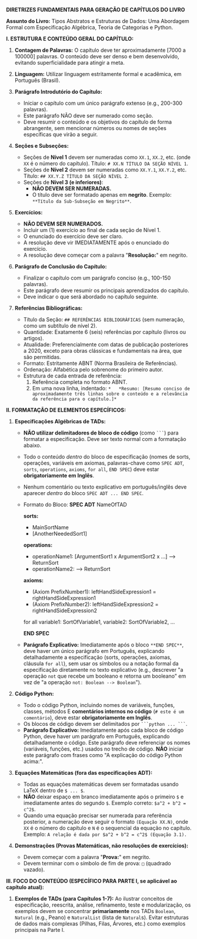 **DIRETRIZES FUNDAMENTAIS PARA GERAÇÃO DE CAPÍTULOS DO LIVRO**

**Assunto do Livro:** Tipos Abstratos e Estruturas de Dados: Uma Abordagem Formal com Especificação Algébrica, Teoria de Categorias e Python.

**I. ESTRUTURA E CONTEÚDO GERAL DO CAPÍTULO:**

1.  **Contagem de Palavras:** O capítulo deve ter aproximadamente [7000 a 100000] palavras. O conteúdo deve ser denso e bem desenvolvido, evitando superficialidade para atingir a meta.
2.  **Linguagem:** Utilizar linguagem estritamente formal e acadêmica, em Português (Brasil).
3.  **Parágrafo Introdutório do Capítulo:**
    *   Iniciar o capítulo com um único parágrafo extenso (e.g., 200-300 palavras).
    *   Este parágrafo NÃO deve ser numerado como seção.
    *   Deve resumir o conteúdo e os objetivos do capítulo de forma abrangente, sem mencionar números ou nomes de seções específicas que virão a seguir.
4.  **Seções e Subseções:**
    *   Seções de **Nível 1** devem ser numeradas como `XX.1`, `XX.2`, etc. (onde `XX` é o número do capítulo). Título: `# XX.N TÍTULO DA SEÇÃO NÍVEL 1`.
    *   Seções de **Nível 2** devem ser numeradas como `XX.Y.1`, `XX.Y.2`, etc. Título: `## XX.Y.Z TÍTULO DA SEÇÃO NÍVEL 2`.
    *   Seções de **Nível 3 (e inferiores)**:
        *   **NÃO DEVEM SER NUMERADAS.**
        *   O título deve ser formatado apenas em **negrito**. Exemplo: `**Título da Sub-Subseção em Negrito**`.
5.  **Exercícios:**
    *   **NÃO DEVEM SER NUMERADOS.**
    *   Incluir um (1) exercício ao final de cada seção de Nível 1. 
    *   O enunciado do exercício deve ser claro.
    *   A resolução deve vir IMEDIATAMENTE após o enunciado do exercício.
    *   A resolução deve começar com a palavra "**Resolução:**" em negrito.
    
6.  **Parágrafo de Conclusão do Capítulo:**
    *   Finalizar o capítulo com um parágrafo conciso (e.g., 100-150 palavras).
    *   Este parágrafo deve resumir os principais aprendizados do capítulo.
    *   Deve indicar o que será abordado no capítulo seguinte.

7.  **Referências Bibliográficas:**
    *   Título da Seção: `## REFERÊNCIAS BIBLIOGRÁFICAS` (sem numeração, como um subtítulo de nível 2).
    *   Quantidade: Exatamente 6 (seis) referências por capítulo (livros ou artigos).
    *   Atualidade: Preferencialmente com datas de publicação posteriores a 2020, exceto para obras clássicas e fundamentais na área, que são permitidas.
    *   Formato: Estritamente ABNT (Norma Brasileira de Referências).
    *   Ordenação: Alfabética pelo sobrenome do primeiro autor.
    *   Estrutura de cada entrada de referência:
        1.  Referência completa no formato ABNT.
        2.  Em uma nova linha, indentado: `*   *Resumo: [Resumo conciso de aproximadamente três linhas sobre o conteúdo e a relevância da referência para o capítulo.]*`

**II. FORMATAÇÃO DE ELEMENTOS ESPECÍFICOS:**

1.  **Especificações Algébricas de TADs:**
    *   **NÃO utilizar delimitadores de bloco de código** (como ` ``` `) para formatar a especificação. Deve ser texto normal com a formatação abaixo.
    *   Todo o conteúdo *dentro* do bloco de especificação (nomes de sorts, operações, variáveis em axiomas, palavras-chave como `SPEC ADT`, `sorts`, `operations`, `axioms`, `for all`, `END SPEC`) deve estar **obrigatoriamente em Inglês**.
    *   Nenhum comentário ou texto explicativo em português/inglês deve aparecer *dentro* do bloco `SPEC ADT ... END SPEC`.
    *   Formato do Bloco:
        **SPEC ADT** NameOfTAD

        **sorts:**
        *   MainSortName
        *   [AnotherNeededSort1]

        **operations:**
        *   operationName1: [ArgumentSort1 x ArgumentSort2 x ...] --> ReturnSort
        *   operationName2: --> ReturnSort

        **axioms:**
        *   (Axiom PrefixNumber1): leftHandSideExpression1 = rightHandSideExpression1
        *   (Axiom PrefixNumber2): leftHandSideExpression2 = rightHandSideExpression2

        for all variable1: SortOfVariable1, variable2: SortOfVariable2, ...

        **END SPEC**
    *   **Parágrafo Explicativo:** Imediatamente após o bloco `**END SPEC**`, deve haver um único parágrafo em Português, explicando detalhadamente a especificação (sorts, operações, axiomas, cláusula `for all`), sem usar os símbolos ou a notação formal da especificação diretamente no texto explicativo (e.g., descrever "a operação `not` que recebe um booleano e retorna um booleano" em vez de "a operação `not: Boolean --> Boolean`").

2.  **Código Python:**
    *   Todo o código Python, incluindo nomes de variáveis, funções, classes, métodos E **comentários internos no código** (`# este é um comentário`), deve estar **obrigatoriamente em Inglês**.
    *   Os blocos de código devem ser delimitados por ` ```python ... ``` `.
    *   **Parágrafo Explicativo:** Imediatamente após cada bloco de código Python, deve haver um parágrafo em Português, explicando detalhadamente o código. Este parágrafo deve referenciar os nomes (variáveis, funções, etc.) usados no trecho de código. **NÃO** iniciar este parágrafo com frases como "A explicação do código Python acima:".

3.  **Equações Matemáticas (fora das especificações ADT):**
    *   Todas as equações matemáticas devem ser formatadas usando LaTeX dentro de `$ ... $`.
    *   **NÃO** deixar espaço em branco imediatamente após o primeiro `$` e imediatamente antes do segundo `$`. Exemplo correto: `$a^2 + b^2 = c^2$`.
    *   Quando uma equação precisar ser numerada para referência posterior, a numeração deve seguir o formato `(Equação XX.N)`, onde `XX` é o número do capítulo e `N` é o sequencial da equação no capítulo. Exemplo: `A relação é dada por $a^2 + b^2 = c^2$ (Equação 3.1).`

4.  **Demonstrações (Provas Matemáticas, não resoluções de exercícios):**
    *   Devem começar com a palavra "**Prova:**" em negrito.
    *   Devem terminar com o símbolo de fim de prova: `□` (quadrado vazado).

**III. FOCO DO CONTEÚDO (ESPECÍFICO PARA PARTE I, se aplicável ao capítulo atual):**

1.  **Exemplos de TADs (para Capítulos 1-7):** Ao ilustrar conceitos de especificação, reescrita, análise, refinamento, teste e modularização, os exemplos devem se concentrar **primariamente** nos TADs `Boolean`, `Natural` (e.g., Peano) e `NaturalList` (lista de `Natural`s). Evitar estruturas de dados mais complexas (Pilhas, Filas, Árvores, etc.) como exemplos principais na Parte I.

